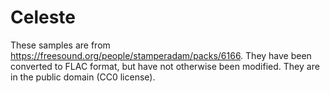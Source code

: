 # Celeste

These samples are from https://freesound.org/people/stamperadam/packs/6166.  They have
been converted to FLAC format, but have not otherwise been modified.  They are in the
public domain (CC0 license).